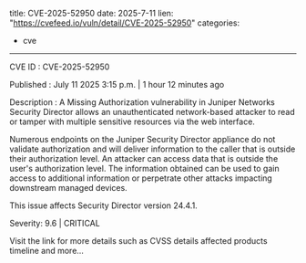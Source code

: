 
title: CVE-2025-52950
date: 2025-7-11
lien: "https://cvefeed.io/vuln/detail/CVE-2025-52950"
categories:
  - cve
---

CVE ID : CVE-2025-52950

Published :  July 11
2025
3:15 p.m. | 1 hour
12 minutes ago

Description : A Missing Authorization vulnerability in Juniper Networks Security Director allows an unauthenticated network-based attacker to read or tamper with multiple sensitive resources via the web interface.

Numerous endpoints on the Juniper Security Director appliance do not validate authorization and will deliver information to the caller that is outside their authorization level. An attacker can access data that is outside the user's authorization level. The information obtained can be used to gain access to additional information or perpetrate other attacks
impacting downstream managed devices.



This issue affects Security Director version 24.4.1.

Severity: 9.6 | CRITICAL

Visit the link for more details
such as CVSS details
affected products
timeline
and more...
